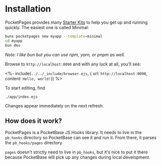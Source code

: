 # Installation

PocketPages provides many [Starter Kits](/docs/starter-kits) to help you get up and running quickly. The easiest one is called Minimal:

```bash
bunx pocketpages new myapp --template=minimal
cd myapp
bun dev
```

_Note: I like bun but you can use npm, yarn, or pnpm as well._

Browse to `http://localhost:8090` and with any luck at all, you'll see:

<%- include(`../../_include/browser.ejs`, { url: `http://localhost:8090`, content: `Hello, world!`}) %>

To start editing, find

```
./app/index.ejs
```

Changes appear immediately on the next refresh.

## How does it work?

PocketPages is a PocketBase JS Hooks library. It needs to live in the `pb_hooks` directory so PocketBase can see it and run it. From there, it parses the `pb_hooks/pages` directory.

`pages` doesn't strictly need to live in `pb_hooks`, but it's nice to put it there because PocketBase will pick up any changes during local development.
